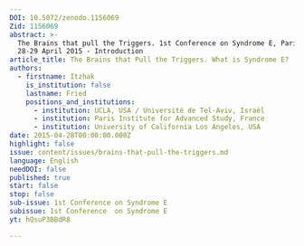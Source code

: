 ```yaml
---
DOI: 10.5072/zenodo.1156069
Zid: 1156069
abstract: >-
  The Brains that pull the Triggers. 1st Conference on Syndrome E, Paris IAS,
  28-29 April 2015 - Introduction
article_title: The Brains that Pull the Triggers. What is Syndrome E?
authors:
  - firstname: Itzhak
    is_institution: false
    lastname: Fried
    positions_and_institutions:
      - institution: UCLA, USA / Université de Tel-Aviv, Israël
      - institution: Paris Institute for Advanced Study, France
      - institution: University of California Los Angeles, USA
date: 2015-04-28T00:00:00.000Z
highlight: false
issue: content/issues/brains-that-pull-the-triggers.md
language: English
needDOI: false
published: true
start: false
stop: false
sub-issue: 1st Conference on Syndrome E
subissue: 1st Conference  on Syndrome E
yt: hQsuP3BBdR8

---
```


<Youtube yt="hQsuP3BBdR8" caption="The Brains that Pull the Triggers. What is Syndrome E?" start="false" stop="false"></Youtube>